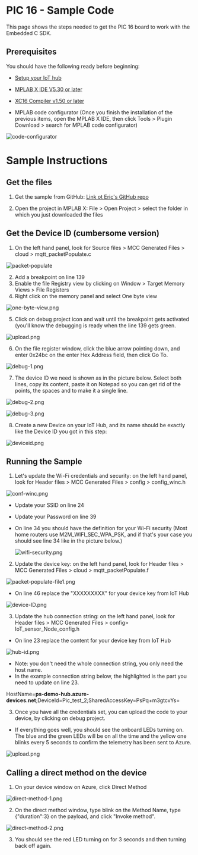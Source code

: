 # PIC 16 - Sample Code

This page shows the steps needed to get the PIC 16 board to work with the Embedded C SDK.


## Prerequisites

You should have the following ready before beginning:

-   [Setup your IoT hub](https://github.com/Azure/azure-iot-device-ecosystem/blob/master/setup_iothub.md)

-   [MPLAB X IDE V5.30 or later](https://www.microchip.com/mplab/mplab-x-ide)

-   [XC16 Compiler v1.50 or later](https://www.microchip.com/mplab/compilers)

-   MPLAB code configurator (Once you finish the installation of the previous items, open the MPLAB X IDE, then click Tools > Plugin Download > search for MPLAB code configurator)

![code-configurator](code-configurator.png)

# Sample Instructions

## Get the files

1. Get the sample from GitHub: [Link ot Eric's GitHub repo](https://garage-06.visualstudio.com/MicrochipIoT%202027%2088114/_git/PIC_IoT?version=GBmaster)

2. Open the project in MPLAB X: File > Open Project > select the folder in which you just downloaded the files

## Get the Device ID (cumbersome version)

1. On the left hand panel, look for Source files > MCC Generated Files > cloud > mqtt_packetPopulate.c 

![packet-populate](packet-populate-file1.png)

2. Add a breakpoint on line 139
3. Enable the file Registry view by clicking on Window > Target Memory Views > File Registers
4. Right click on the memory panel and select One byte view

![one-byte-view.png](one-byte-view.png)

5. Click on debug project icon and wait until the breakpoint gets activated (you'll know the debugging is ready when the line 139 gets green.

![upload.png](upload.png)

6. On the file register window, click the blue arrow pointing down, and enter 0x24bc on the enter Hex Address field, then click Go To.

![debug-1.png](debug-1.png)

7. The device ID we need is shown as in the picture below. Select both lines, copy its content, paste it on Notepad so you can get rid of the points, the spaces and to make it a single line.

![debug-2.png](debug-2.png)

![debug-3.png](debug-3.png)

8. Create a new Device on your IoT Hub, and its name should be exactly like the Device ID you got in this step:

![deviceid.png](deviceid.png)

## Running the Sample

1. Let's update the Wi-Fi credentials and security: on the left hand panel, look for Header files > MCC Generated Files > config > config_winc.h

![conf-winc.png](conf-winc.png)

- 	Update your SSID on line 24
-   Update your Password on line 39
-   On line 34 you should have the definition for your Wi-Fi security (Most home routers use M2M_WIFI_SEC_WPA_PSK, and if that's your case you should see line 34 like in the picture below.)

    ![wifi-security.png](wifi-security.png)
 
2. Update the device key:  on the left hand panel, look for Header files > MCC Generated Files > cloud > mqtt_packetPopulate.f

![packet-populate-file1.png](packet-populate-file1.png)

- On line 46 replace the "XXXXXXXXX" for your device key from IoT Hub

![device-ID.png](device-ID.png)

3. Update the hub connection string:  on the left hand panel, look for Header files > MCC Generated Files > config> IoT_sensor_Node_config.h

- On line 23 replace the content for your device key from IoT Hub

![hub-id.png](hub-id.png)

- Note: you don't need the whole connection string, you only need the host name. 
- In the example connection string below, the highlighted is the part you need to update on line 23. 

HostName=**ps-demo-hub.azure-devices.net**;DeviceId=Pic_test_2;SharedAccessKey=PsPq+m3gtcvYs=

3. Once you have all the credentials set, you can upload the code to your device, by clicking on debug project.

- If everything goes well, you should see the onboard LEDs turning on. The blue and the green LEDs will be on all the time and the yellow one blinks every 5 seconds to confirm the telemetry has been sent to Azure.

![upload.png](upload.png)

## Calling a direct method on the device

1. On your device window on Azure, click Direct Method

![direct-method-1.png](direct-method-1.png)

2. On the direct method window, type blink on the Method Name, type {"duration":3}  on the payload, and click "Invoke method". 

![direct-method-2.png](direct-method-2.png)

3. You should see the red LED turning on for 3 seconds and then turning back off again.

